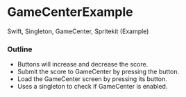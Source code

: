 # GameCenterExample
Swift, Singleton, GameCenter, Spritekit (Example)

### Outline
* Buttons will increase and decrease the score.
* Submit the score to GameCenter by pressing the button.
* Load the GameCenter screen by pressing its button.
* Uses a singleton to check if GameCenter is enabled.